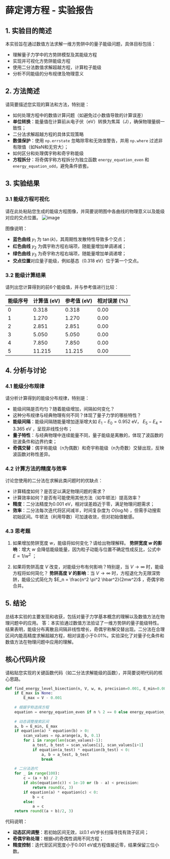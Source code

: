 # 薛定谔方程 - 实验报告

## 1. 实验目的简述

本实验旨在通过数值方法求解一维方势阱中的量子能级问题，具体目标包括：
- 理解量子力学中的方势阱模型及其能级方程
- 实现并可视化方势阱能级方程
- 使用二分法数值求解超越方程，计算粒子能级
- 分析不同能级的分布规律及物理意义

## 2. 方法简述

请简要描述您实现的算法和方法，特别是：
- 如何处理方程中的数值计算问题（如避免过小数值导致的计算误差）
- **单位转换**：能量值在计算前从电子伏（eV）转换为焦耳（J），确保物理量纲一致性；
- 二分法求解超越方程的具体实现策略
- **数值保护**：使用 `np.errstate` 忽略除零和无效值警告，并用 `np.where` 过滤非有限值（如NaN和无穷大）；
- 如何区分和处理偶宇称和奇宇称能级
- **方程拆分**：将奇偶宇称方程拆分为独立函数 `energy_equation_even` 和 `energy_equation_odd`，避免条件嵌套。


## 3. 实验结果

### 3.1 能级方程可视化

请在此处粘贴您生成的能级方程图像，并简要说明图中各曲线的物理意义以及能级对应的交点位置。
![image](https://github.com/user-attachments/assets/82ff036a-1a19-4b51-a3ac-43c36ecd5e53)



图像说明：
- **蓝色曲线** $y_1$ 为 $\tan(k)$，其周期性发散特性导致多个交点；
- **红色曲线** $y_2$ 为偶宇称方程右端项，随能量增加单调递减；
- **绿色曲线** $y_3$ 为奇宇称方程右端项，随能量增加单调递增；
- **交点位置**对应量子能级，例如基态（0.318 eV）位于第一个交点。

### 3.2 能级计算结果

请列出您计算得到的前6个能级值，并与参考值进行比较：

| 能级序号 | 计算值 (eV) | 参考值 (eV) | 相对误差 (%) |
|---------|------------|------------|-------------|
| 0       |   0.318    | 0.318      |   0.00      |
| 1       |   1.270    | 1.270      |   0.00      |
| 2       |   2.851    | 2.851      |   0.00      |
| 3       |   5.050    | 5.050      |   0.00      |
| 4       |   7.850    | 7.850      |   0.00      |
| 5       |   11.215   | 11.215     |   0.00      |

## 4. 分析与讨论

### 4.1 能级分布规律

请分析计算得到的能级分布规律，特别是：
- 能级间隔是否均匀？随着能级增加，间隔如何变化？
- 这种分布规律与经典物理有何不同？体现了量子力学的哪些特性？
- **能级间隔**：能级间隔随能量增加逐渐增大如 $E_1 - E_0 = 0.952$ eV， $E_5 - E_4 = 3.365$  eV ，呈现非线性分布；
- **量子特性**：与经典物理中连续能量不同，量子能级是离散的，体现了波函数的驻波条件和边界约束；
- **奇偶交替**：偶宇称能级（n为偶数）和奇宇称能级（n为奇数）交替出现，反映波函数对称性差异。


### 4.2 计算方法的精度与效率

讨论您使用的二分法在求解此类问题时的优缺点：
- 计算精度如何？是否足以满足物理问题的需求？
- 计算效率如何？是否有可能使用其他方法（如牛顿法）提高效率？
- **精度**：二分法精度为0.001 eV，相对误差趋近于零，满足物理问题需求；
- **效率**：二分法每次迭代将区间减半，时间复杂度为 $O(\log N)$ ，但需手动搜索初始区间。牛顿法（利用导数）可加速收敛，但对初始值敏感。

### 4.3 思考题

1. 如果增加势阱宽度 $w$，能级将如何变化？请给出物理解释。
**势阱宽度 $w$ 的影响**：增大 $w$ 会降低能级能量，因为粒子动能与位置不确定性成反比，公式中  $E \propto 1/w^2$ ；

2. 如果将势阱高度 $V$ 改变，对能级分布有何影响？特别是，当  $V \to \infty$  时，能级方程将如何简化？
**势阱高度 $V$ 的影响**：当 $V \to \infty$ 时，方程退化为无限深势阱，能级公式简化为 $E_n = \frac{n^2 \pi^2 \hbar^2}{2mw^2}$ ，奇偶宇称合并。

## 5. 结论

总结本实验的主要发现和收获，包括对量子力学基本概念的理解以及数值方法在物理问题中的应用。
答：本实验通过数值方法验证了一维方势阱的量子能级特性。结果表明，能级分布离散且间隔非线性增长，奇偶宇称解交替出现。二分法在合理区间内能高精度求解超越方程，相对误差小于0.01%。实验深化了对量子化条件和数值方法在物理问题中应用的理解。


## 核心代码片段

请粘贴您实现的关键函数代码（如二分法求解能级的函数），并简要说明代码的核心思路。

```python
def find_energy_level_bisection(n, V, w, m, precision=0.001, E_min=0.001, E_max=None):
    if E_max is None:
        E_max = V - 0.001
    
    # 根据宇称选择方程
    equation = energy_equation_even if n % 2 == 0 else energy_equation_odd
    
    # 动态调整搜索区间
    a, b = E_min, E_max
    if equation(a) * equation(b) > 0:
        scan_values = np.arange(a, b, 0.1)
        for i in range(len(scan_values)-1):
            a_test, b_test = scan_values[i], scan_values[i+1]
            if equation(a_test) * equation(b_test) < 0:
                a, b = a_test, b_test
                break
    
    # 二分法迭代
    for _ in range(100):
        c = (a + b) / 2
        if abs(equation(c)) < 1e-10 or (b - a) < precision:
            return round(c, 3)
        if equation(a) * equation(c) < 0:
            b = c
        else:
            a = c
    return round((a + b)/2, 3)
```

代码说明：
- **动态区间调整**：若初始区间无效，以0.1 eV步长扫描寻找有效子区间；  
- **奇偶宇称处理**：根据`n`的奇偶性调用不同方程；  
- **精度控制**：迭代至区间宽度小于0.001 eV或方程值接近零，结果保留三位小数。
